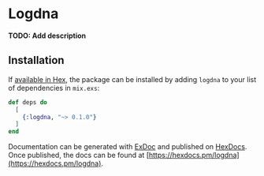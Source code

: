 # Logdna

**TODO: Add description**

## Installation

If [available in Hex](https://hex.pm/docs/publish), the package can be installed
by adding `logdna` to your list of dependencies in `mix.exs`:

```elixir
def deps do
  [
    {:logdna, "~> 0.1.0"}
  ]
end
```

Documentation can be generated with [ExDoc](https://github.com/elixir-lang/ex_doc)
and published on [HexDocs](https://hexdocs.pm). Once published, the docs can
be found at [https://hexdocs.pm/logdna](https://hexdocs.pm/logdna).

